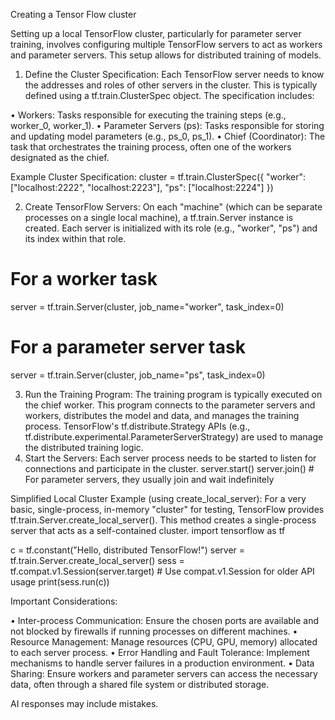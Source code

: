Creating a Tensor Flow cluster

Setting up a local TensorFlow cluster, particularly for parameter server training, involves configuring multiple TensorFlow servers to act as workers and parameter servers. This setup allows for distributed training of models. 
1. Define the Cluster Specification: 
Each TensorFlow server needs to know the addresses and roles of other servers in the cluster. This is typically defined using a tf.train.ClusterSpec object. The specification includes: 

• Workers: Tasks responsible for executing the training steps (e.g., worker_0, worker_1). 
• Parameter Servers (ps): Tasks responsible for storing and updating model parameters (e.g., ps_0, ps_1). 
• Chief (Coordinator): The task that orchestrates the training process, often one of the workers designated as the chief. 

Example Cluster Specification: 
cluster = tf.train.ClusterSpec({
    "worker": ["localhost:2222", "localhost:2223"],
    "ps": ["localhost:2224"]
})

2. Create TensorFlow Servers: 
On each "machine" (which can be separate processes on a single local machine), a tf.train.Server instance is created. Each server is initialized with its role (e.g., "worker", "ps") and its index within that role. 
# For a worker task
server = tf.train.Server(cluster, job_name="worker", task_index=0)

# For a parameter server task
server = tf.train.Server(cluster, job_name="ps", task_index=0)

3. Run the Training Program: 
The training program is typically executed on the chief worker. This program connects to the parameter servers and workers, distributes the model and data, and manages the training process. TensorFlow's tf.distribute.Strategy APIs (e.g., tf.distribute.experimental.ParameterServerStrategy) are used to manage the distributed training logic. 
4. Start the Servers: 
Each server process needs to be started to listen for connections and participate in the cluster. 
server.start()
server.join() # For parameter servers, they usually join and wait indefinitely

Simplified Local Cluster Example (using create_local_server): 
For a very basic, single-process, in-memory "cluster" for testing, TensorFlow provides tf.train.Server.create_local_server(). This method creates a single-process server that acts as a self-contained cluster. 
import tensorflow as tf

c = tf.constant("Hello, distributed TensorFlow!")
server = tf.train.Server.create_local_server()
sess = tf.compat.v1.Session(server.target) # Use compat.v1.Session for older API usage
print(sess.run(c))

Important Considerations: 

• Inter-process Communication: Ensure the chosen ports are available and not blocked by firewalls if running processes on different machines. 
• Resource Management: Manage resources (CPU, GPU, memory) allocated to each server process. 
• Error Handling and Fault Tolerance: Implement mechanisms to handle server failures in a production environment. 
• Data Sharing: Ensure workers and parameter servers can access the necessary data, often through a shared file system or distributed storage. 

AI responses may include mistakes.